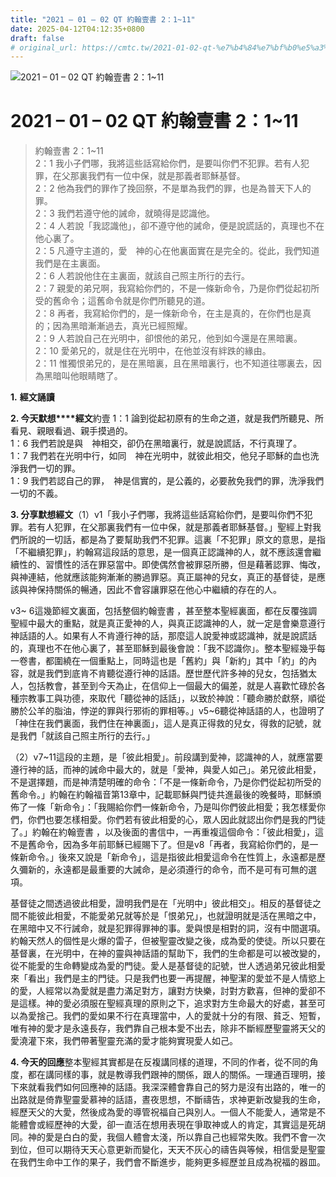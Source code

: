 ```yaml
---
title: "2021 – 01 – 02 QT 約翰壹書 2：1~11"
date: 2025-04-12T04:12:35+0800
draft: false
# original_url: https://cmtc.tw/2021-01-02-qt-%e7%b4%84%e7%bf%b0%e5%a3%b9%e6%9b%b8-2%ef%bc%9a111
---
```


![2021 – 01 – 02 QT 約翰壹書 2：1\~11](/images/qt.jpg   "2021 – 01 – 02 QT 約翰壹書 2：1\~11")

# 2021 – 01 – 02 QT 約翰壹書 2：1\~11

> 約翰壹書 2：1\~11  
> 2：1 我小子們哪，我將這些話寫給你們，是要叫你們不犯罪。若有人犯罪，在父那裏我們有一位中保，就是那義者耶穌基督。  
> 2：2 他為我們的罪作了挽回祭，不是單為我們的罪，也是為普天下人的罪。  
> 2：3 我們若遵守他的誡命，就曉得是認識他。  
> 2：4 人若說「我認識他」，卻不遵守他的誡命，便是說謊話的，真理也不在他心裏了。  
> 2：5 凡遵守主道的，愛　神的心在他裏面實在是完全的。從此，我們知道我們是在主裏面。  
> 2：6 人若說他住在主裏面，就該自己照主所行的去行。  
> 2：7 親愛的弟兄啊，我寫給你們的，不是一條新命令，乃是你們從起初所受的舊命令；這舊命令就是你們所聽見的道。  
> 2：8 再者，我寫給你們的，是一條新命令，在主是真的，在你們也是真的；因為黑暗漸漸過去，真光已經照耀。  
> 2：9 人若說自己在光明中，卻恨他的弟兄，他到如今還是在黑暗裏。  
> 2：10 愛弟兄的，就是住在光明中，在他並沒有絆跌的緣由。  
> 2：11 惟獨恨弟兄的，是在黑暗裏，且在黑暗裏行，也不知道往哪裏去，因為黑暗叫他眼睛瞎了。

**1.** **經文誦讀**

**2. 今天默想****經文**約壹 1：1 論到從起初原有的生命之道，就是我們所聽見、所看見、親眼看過、親手摸過的。  
1：6 我們若說是與　神相交，卻仍在黑暗裏行，就是說謊話，不行真理了。  
1：7 我們若在光明中行，如同　神在光明中，就彼此相交，他兒子耶穌的血也洗淨我們一切的罪。  
1：9 我們若認自己的罪，　神是信實的，是公義的，必要赦免我們的罪，洗淨我們一切的不義。

**3. 分享默想經文**（1）v1「我小子們哪，我將這些話寫給你們，是要叫你們不犯罪。若有人犯罪，在父那裏我們有一位中保，就是那義者耶穌基督。」聖經上對我們所說的一切話，都是為了要幫助我們不犯罪。這裏「不犯罪」原文的意思，是指「不繼續犯罪」，約翰寫這段話的意思，是一個真正認識神的人，就不應該還會繼續性的、習慣性的活在罪惡當中。即使偶然會被罪惡所勝，但是藉著認罪、悔改，與神連結，他就應該能夠漸漸的勝過罪惡。真正屬神的兒女，真正的基督徒，是應該與神保持關係的暢通，因此不會容讓罪惡在他心中繼續的存在的人。

v3~ 6這幾節經文裏面，包括整個約翰壹書 ，甚至整本聖經裏面，都在反覆強調聖經中最大的重點，就是真正愛神的人，與真正認識神的人，就一定是會樂意遵行神話語的人。如果有人不肯遵行神的話，那麼這人說愛神或認識神，就是說謊話的，真理也不在他心裏了，甚至耶穌到最後會說：「我不認識你」。整本聖經幾乎每一卷書，都圍繞在一個重點上，同時這也是「舊約」與「新約」其中「約」的內容，就是我們到底肯不肯聽從遵行神的話語。歷世歷代許多神的兒女，包括猶太人，包括教會，甚至到今天為止，在信仰上一個最大的偏差，就是人喜歡忙碌於各種宗教事工與功德，來取代「聽從神的話話」，以致於神說：「聽命勝於獻祭，順從勝於公羊的脂油，悖逆的罪與行邪術的罪相等。」v5\~6聽從神話語的人，也證明了「神住在我們裏面，我們住在神裏面」，這人是真正得救的兒女，得救的記號，就是我們「就該自己照主所行的去行。」

（2）v7\~11這段的主題，是「彼此相愛」。前段講到愛神，認識神的人，就應當要遵行神的話，而神的誡命中最大的，就是「愛神，與愛人如己」。弟兄彼此相愛，不是選擇題，而是神清楚明確的命令：「不是一條新命令，乃是你們從起初所受的舊命令。」約翰在約翰福音第13章中，記載耶穌與門徒共進最後的晚餐時，耶穌頒佈了一條「新命令」：「我賜給你們一條新命令，乃是叫你們彼此相愛；我怎樣愛你們，你們也要怎樣相愛。你們若有彼此相愛的心，眾人因此就認出你們是我的門徒了。」約翰在約翰壹書 ，以及後面的書信中，一再重複這個命令：「彼此相愛」，這不是舊命令，因為多年前耶穌已經賜下了。但是v8「再者，我寫給你們的，是一條新命令。」後來又說是「新命令」，這是指彼此相愛這命令在性質上，永遠都是歷久彌新的，永遠都是最重要的大誡命，是必須遵行的命令，而不是可有可無的選項。

基督徒之間透過彼此相愛，證明我們是在「光明中」彼此相交」。相反的基督徒之間不能彼此相愛，不能愛弟兄就等於是「恨弟兄」，也就證明就是活在黑暗之中，在黑暗中又不行誡命，就是犯罪得罪神的事。愛與恨是相對的詞，沒有中間選項。約翰天然人的個性是火爆的雷子，但被聖靈改變之後，成為愛的使徒。所以只要在基督裏，在光明中，在神的靈與神話語的幫助下，我們的生命都是可以被改變的，從不能愛的生命轉變成為愛的門徒。愛人是基督徒的記號，世人透過弟兄彼此相愛來「看出」我們是主的門徒。只是我們也要一再提醒，神聖潔的愛並不是人情慾上的愛，人經常以為愛就是盡力滿足對方，讓對方快樂，討對方歡喜，但神的愛卻不是這樣。神的愛必須服在聖經真理的原則之下，追求對方生命最大的好處，甚至可以為愛捨己。我們的愛如果不行在真理當中，人的愛就十分的有限、貧乏、短暫，唯有神的愛才是永遠長存，我們靠自己根本愛不出去，除非不斷經歷聖靈將天父的愛澆灌下來，我們帶著聖靈充滿的愛才能夠實現愛人如己。

**4. 今天的回應**整本聖經其實都是在反複講同樣的道理，不同的作者，從不同的角度，都在講同樣的事，就是教導我們跟神的關係，跟人的關係。一理通百理明，接下來就看我們如何回應神的話語。我深深體會靠自己的努力是沒有出路的，唯一的出路就是倚靠聖靈愛慕神的話語，晝夜思想，不斷禱告，求神更新改變我的生命，經歷天父的大愛，然後成為愛的導管祝福自己與別人。一個人不能愛人，通常是不能體會或經歷神的大愛，卻一直活在想用表現在爭取神或人的肯定，其實這是死胡同。神的愛是白白的愛，我個人體會太淺，所以靠自己也經常失敗。我們不會一次到位，但可以期待天天心意更新而變化，天天不灰心的禱告與等候，相信愛是聖靈在我們生命中工作的果子，我們會不斷進步，能夠更多經歷並且成為祝福的器皿。